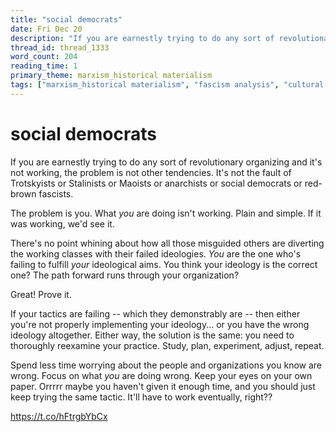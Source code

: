 ```yaml
---
title: "social democrats"
date: Fri Dec 20
description: "If you are earnestly trying to do any sort of revolutionary organizing and it's not working, the problem is not other tendencies."
thread_id: thread_1333
word_count: 204
reading_time: 1
primary_theme: marxism_historical materialism
tags: ["marxism_historical materialism", "fascism analysis", "cultural criticism", "organizational theory"]
---
```


# social democrats

If you are earnestly trying to do any sort of revolutionary organizing and it's not working, the problem is not other tendencies. It's not the fault of Trotskyists or Stalinists or Maoists or anarchists or social democrats or red-brown fascists.

The problem is you. What *you* are doing isn't working. Plain and simple. If it was working, we'd see it.

There's no point whining about how all those misguided others are diverting the working classes with their failed ideologies. *You* are the one who's failing to fulfill *your* ideological aims. You think your ideology is the correct one? The path forward runs through your organization?

Great! Prove it.

If your tactics are failing -- which they demonstrably are -- then either you're not properly implementing your ideology... or you have the wrong ideology altogether. Either way, the solution is the same: you need to thoroughly reexamine your practice. Study, plan, experiment, adjust, repeat.

Spend less time worrying about the people and organizations you know are wrong. Focus on what *you* are doing wrong. Keep your eyes on your own paper. Orrrrr maybe you haven't given it enough time, and you should just keep trying the same tactic. It'll have to work eventually, right??

https://t.co/hFtrgbYbCx